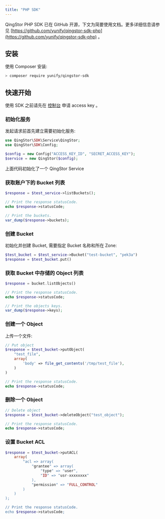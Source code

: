 ```yaml
---
title: "PHP SDK"
---
```



QingStor PHP SDK 已在 GitHub 开源，下文为简要使用文档。更多详细信息请参见 [https://github.com/yunify/qingstor-sdk-php](https://github.com/yunify/qingstor-sdk-php) 。

## 安装

使用 Composer 安装:

```bash
> composer require yunify/qingstor-sdk
```

## 快速开始

使用 SDK 之前请先在 [控制台](https://console.shanhe.com/access_keys/) 申请 access key 。

### 初始化服务

发起请求前首先建立需要初始化服务:

```php
use QingStor\SDK\Service\QingStor;
use QingStor\SDK\Config;

$config = new Config("ACCESS_KEY_ID", "SECRET_ACCESS_KEY");
$service = new QingStor($config);
```

上面代码初始化了一个 QingStor Service

### 获取账户下的 Bucket 列表

```php
$response = $test_service->listBuckets();

// Print the response statusCode.
echo $response->statusCode;

// Print the buckets.
var_dump($response->buckets);
```

### 创建 Bucket

初始化并创建 Bucket, 需要指定 Bucket 名称和所在 Zone:

```php
$test_bucket = $test_service->Bucket("test-bucket", "pek3a")
$response = $test_bucket.put()
```

### 获取 Bucket 中存储的 Object 列表

```php
$response = bucket.listObjects()

// Print the response statusCode.
echo $response->statusCode;

// Print the objects keys.
var_dump($response->keys);
```

### 创建一个 Object

上传一个文件:

```php
// Put object
$response = $test_bucket->putObject(
    "test_file",
    array(
        'body' => file_get_contents('/tmp/test_file'),
    )
)

// Print the response statusCode.
echo $response->statusCode;
```

### 删除一个 Object

```php
// Delete object
$response = $test_bucket->deleteObject("test_object");

// Print the response statusCode.
echo $response->statusCode;
```

### 设置 Bucket ACL

```php
$response = $test_bucket->putACL(
    array(
        "acl => array(
            "grantee" => array(
                "type" => "user",
                "ID" => "usr-xxxxxxxx"
            ),
            "permission" => "FULL_CONTROL"
        )
    )
);

// Print the response statusCode.
echo $response->statusCode;
```
